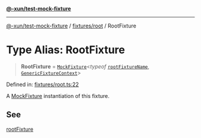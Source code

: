 [**@-xun/test-mock-fixture**](../../../README.md)

***

[@-xun/test-mock-fixture](../../../README.md) / [fixtures/root](../README.md) / RootFixture

# Type Alias: RootFixture

> **RootFixture** = [`MockFixture`](../../../types/fixtures/type-aliases/MockFixture.md)\<*typeof* [`rootFixtureName`](../variables/rootFixtureName.md), [`GenericFixtureContext`](../../../types/fixtures/type-aliases/GenericFixtureContext.md)\>

Defined in: [fixtures/root.ts:22](https://github.com/Xunnamius/test-utils/blob/42ca751c587603f2d187a75074f79266154d176a/packages/test-mock-fixture/src/fixtures/root.ts#L22)

A [MockFixture](../../../types/fixtures/type-aliases/MockFixture.md) instantiation of this fixture.

## See

[rootFixture](../functions/rootFixture.md)
